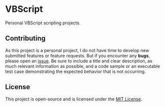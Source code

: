 # VBScript

Personal VBScript scripting projects.

## Contributing

As this project is a personal project, I do not have time to develop new submitted features or feature requests.
But if you encounter any **bugs**, please open an [issue](https://github.com/ojullien/vbscript/issues/new). Be sure to include a title and clear description, as much relevant information as possible, and a code sample or an executable test case demonstrating the expected behavior that is not occurring.

## License

This project is open-source and is licensed under the [MIT License](https://github.com/ojullien/vbscript/blob/master/LICENSE).
